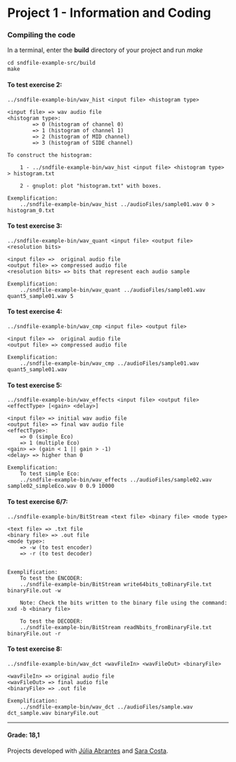 # Project 1 - Information and Coding 

### Compiling the code

In a terminal, enter the **build** directory of your project and run _make_ 

```
cd sndfile-example-src/build
make
```
	
#### To test exercise 2:

```
../sndfile-example-bin/wav_hist <input file> <histogram type>

<input file> => wav audio file
<histogram type>: 
		=> 0 (histogram of channel 0)
		=> 1 (histogram of channel 1)
		=> 2 (histogram of MID channel)
		=> 3 (histogram of SIDE channel)

To construct the histogram:

	1 - ../sndfile-example-bin/wav_hist <input file> <histogram type> > histogram.txt

	2 - gnuplot: plot "histogram.txt" with boxes.

Exemplification:
	../sndfile-example-bin/wav_hist ../audioFiles/sample01.wav 0 > histogram_0.txt
```

#### To test exercise 3:

```
../sndfile-example-bin/wav_quant <input file> <output file> <resolution bits>

<input file> =>  original audio file
<output file> => compressed audio file
<resolution bits> => bits that represent each audio sample

Exemplification:
	../sndfile-example-bin/wav_quant ../audioFiles/sample01.wav quant5_sample01.wav 5

```
	

#### To test exercise 4:

```
../sndfile-example-bin/wav_cmp <input file> <output file>

<input file> =>  original audio file
<output file> => compressed audio file

Exemplification:
	../sndfile-example-bin/wav_cmp ../audioFiles/sample01.wav quant5_sample01.wav

```

#### To test exercise 5:

```
../sndfile-example-bin/wav_effects <input file> <output file> <effectType> [<gain> <delay>]

<input file> => initial wav audio file
<output file> => final wav audio file
<effectType>:
	=> 0 (simple Eco)
	=> 1 (multiple Eco)
<gain> => (gain < 1 || gain > -1)
<delay> => higher than 0

Exemplification:
	To test simple Eco:
	../sndfile-example-bin/wav_effects ../audioFiles/sample02.wav sample02_simpleEco.wav 0 0.9 10000
```
	
#### To test exercise 6/7:

```
../sndfile-example-bin/BitStream <text file> <binary file> <mode type>

<text file> => .txt file
<binary file> => .out file 
<mode type>:
	=> -w (to test encoder)
	=> -r (to test decoder)


Exemplification:	
	To test the ENCODER:
	../sndfile-example-bin/BitStream write64bits_toBinaryFile.txt binaryFile.out -w

	Note: Check the bits written to the binary file using the command: xxd -b <binary file>

	To test the DECODER:
	../sndfile-example-bin/BitStream readNbits_fromBinaryFile.txt binaryFile.out -r
```

#### To test exercise 8:

```
../sndfile-example-bin/wav_dct <wavFileIn> <wavFileOut> <binaryFile>

<wavFileIn> => original audio file
<wavFileOut> => final audio file
<binaryFile> => .out file

Exemplification:	
	../sndfile-example-bin/wav_dct ../audioFiles/sample.wav dct_sample.wav binaryFile.out
```

***
	
#### Grade: 18,1
	
Projects developed with [Júlia Abrantes](https://github.com/JuliaAbrantes) and [Sara Costa](https://github.com/saracarolina80).

	
	
	
	
	
	

